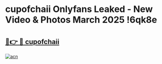 # cupofchaii Onlyfans Leaked - New Video & Photos March 2025 !6qk8e

# <h2><a href="https://ml2rn6.iuczelnia.edu.pl?title=cupofchaii&ref=6qk8e">🔗👉 🔴 cupofchaii</a></h2>

[![acn](https://github.com/user-attachments/assets/0f9c940e-d8b0-45ae-aac7-cd30a18b3e1c)](https://ml2rn6.iuczelnia.edu.pl?title=cupofchaii&ref=6qk8e)

